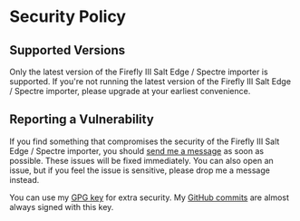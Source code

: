 # Security Policy

## Supported Versions

Only the latest version of the Firefly III Salt Edge / Spectre importer is supported. If you're not running the latest version of the Firefly III Salt Edge / Spectre importer, please
 upgrade at your earliest convenience.  

## Reporting a Vulnerability

If you find something that compromises the security of the Firefly III Salt Edge / Spectre importer, you should [send me a message](mailto:james@firefly-iii.org) as soon as possible. These issues will be fixed immediately. You can also open an issue, but if you feel the issue is sensitive, please drop me a message instead.

You can use my [GPG key](https://keybase.io/jc5) for extra security. My [GitHub commits](https://github.com/firefly-iii/firefly-iii/commits/master) are almost always signed with this key.
